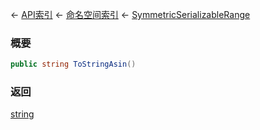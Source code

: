 ← [API索引](Api-Index) ← [命名空间索引](Namespace-Index) ← [SymmetricSerializableRange](VRageMath.SymmetricSerializableRange)

### 概要

```csharp
public string ToStringAsin()
```

### 返回

[string](https://docs.microsoft.com/en-us/dotnet/api/System.String?view=netframework-4.6)

